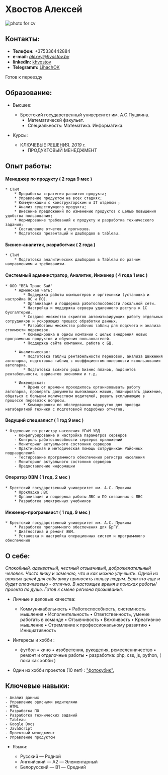 # **Хвостов Алексей**
![photo for cv](http://hvostov.by/photoForCv.jpg)

## Контакты:
* **Телефон:** +375336442884
* **e-mail:** *alexey@hvostov.by*
* **linkedln:** [khvostov](https://www.linkedin.com/in/khvostov/)
* **Telegramm:** [LihachOK](https://t.me/LihachOK)

Готов к переезду
## Образование:

* Высшее:
    * Брестский государственный университет им. А.С.Пушкина.
        * Математическй факульет.
        * Специальность: Математика. Информатика.

* Курсы:
    * КЛЮЧЕВЫЕ РЕШЕНИЯ. *2019 г.*
        * ПРОДУКТОВЫЙ МЕНЕДЖМЕНТ
        
## Опыт работы:

#### **Менеджер по продукту** ( 2 года 9 мес )
    * СТиМ 
        * Проработка стратегии развития продукта;
        * Управление продуктом на всех стадиях;
        * Коммуникации с конструкторским и IT отделом ;
        * Анализ существующего продукта;
        * Внесение предложений по изменению продуктов с целью повышения удобства пользования;
        * Формирование требований к продукту и разработка технического задания;
        * Составление отчетов и прогнозов.
        * Подготовка презентаций и дашбордов в tableau.

#### **Бизнес-аналитик, разработчик** ( 2 года )
    * СТиМ
        * Подготовка аналитических дашбордов в Tableau по разным направлениям и требованиям.

#### **Системный администратор, Аналитик, Инженер** ( 4 года 1 мес ) 
    * ООО "ВЕА Транс Бай"
        * Админская чать:
            * Поддержка работы компьютеров и оргтехники (установка и настройка ОС и ПО).
            * Организация и поддержка работоспособности локальной сети.
            * Настройка и поддержка сервера удаленного доступа к 1С бухгалтерии.
            * Создано множество скриптов автоматизирующих работу отдельных сотрудников и ускоряющих процесс обработки данных.
            * Разработаны множество рабочих таблиц для подсчета и анализа стоимости перевозок.
            * Командировка в офисы компании с целью внедрения новых программных продуктов и обучения пользователей.
            * Поддержка сайта компании, работа с БД.

        * Аналитическая:
            * Подготовка таблиц рентабельности перевозок, анализа движения автопарка, подготовка таблиц с коэффициентом полезности использования автопарка.
            * Подготовка всякого рода бизнес планов, подсчетов рентабельности, вариантов экономии и т.д.

        * Инженерская:
            * Время от времени проходилось организовывать работу автопарка, проверять документы выезжающих машин, планировать движение, общаться с большим количеством водителей, решать всплывающие в процессе перевозок вопросы.
            * Командировки по обследованию маршрутов для проезда негабаритной техники с подготовкой подробных отчетов.

#### **Ведущий специалист** ( 1 год 9 мес ) 
    * Отделение по регистру населения УГиМ УВД
        - Конфигурирование и настройка параметров серверов
        - Контроль работоспособности серверов приложений
        - Мониторинг актуального состояния серверов
        - Практическая и методическая помощь сотрудникам Районных подразделений
        - Тестирование программного обеспечения регистра населения
        - Мониторинг актуального состояния серверов
        - Предоставление информации
#### **Оператор ЭВМ** ( 1 год. 2 мес ) 
    * Брестский государственный университет им. А.С. Пушкина
        * Прокладка ЛВС
        * Организация и поддержка работы ЛВС и ПО связанных с ЛВС
        * Разработка электронных учебников

#### **Инженер-программист** ( 1 год. 9 мес )
    * Брестский государственный университет им. А.С. Пушкина
        * Разработка программного обеспечения для БрГУ.
        * Диагностика и ремонт ЭВМ.
        * Установка и настройка операционных систем и программного обеспечения

## О себе:
*Спокойный, адекватный, честный отзывчивый, доброжелательный человек. Часто вижу и замечаю, что и как можно улучшить.
Одной из важных целей для себя вижу приносить пользу людям. Если это еще и будет оплачиваемо - отлично.
В настоящее время в поисках работы/проекта по душе.
Готов к смене региона проживания.*

* Личные и деловые качества:
    * Коммуникабельность
      • Работоспособность, системность мышления
      • Исполнительность
      • Ответственность, умение работать в команде
      • Отзывчивость
      • Вежливость
      • Креативное мышление
      • Стремление к профессиональному развитию
      • Инициативность


* Интересы и хобби :
    * футбол
      • кино
      • изобретения, рукоделия, ремесленничество
      • ремонт и отделочные работы
      • разработка: php, css, js, python, ( пока как хобби )
    

* Один из хобби проектов (10 лет) : ["фотокубик".](http://fotokubik.by/)

## Ключевые навыки:
    - Анализ данных
    - Управление офисными водителями
    - HTML
    - Разработка ПО
    - Разработка технических заданий
    - Tableau
    - Google Docs
    - JavaScript
    - Проектный менеджмент
    - Управление продуктом

* Языки:

    - Русский — Родной
    - Английский — A2 — Элементарный
    - Белорусский — B1 — Средний